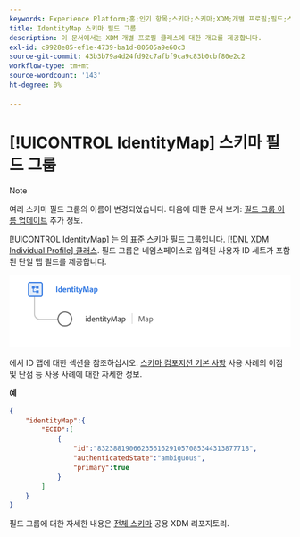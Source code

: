 ```yaml
---
keywords: Experience Platform;홈;인기 항목;스키마;스키마;XDM;개별 프로필;필드;스키마;스키마;identityMap;ID 맵;ID 맵;스키마 디자인;맵;맵;유니온 스키마;유니온
title: IdentityMap 스키마 필드 그룹
description: 이 문서에서는 XDM 개별 프로필 클래스에 대한 개요를 제공합니다.
exl-id: c9928e85-ef1e-4739-ba1d-80505a9e60c3
source-git-commit: 43b3b79a4d24fd92c7afbf9ca9c83b0cbf80e2c2
workflow-type: tm+mt
source-wordcount: '143'
ht-degree: 0%

---
```


# [!UICONTROL IdentityMap] 스키마 필드 그룹

>[!NOTE]
>
>여러 스키마 필드 그룹의 이름이 변경되었습니다. 다음에 대한 문서 보기: [필드 그룹 이름 업데이트](../name-updates.md) 추가 정보.

[!UICONTROL IdentityMap] 는 의 표준 스키마 필드 그룹입니다. [[!DNL XDM Individual Profile] 클래스](../../classes/individual-profile.md). 필드 그룹은 네임스페이스로 입력된 사용자 ID 세트가 포함된 단일 맵 필드를 제공합니다.

![의 다이어그램 [!UICONTROL IdentityMap] 스키마 필드 그룹](../../images/field-groups/identitymap.png)

에서 ID 맵에 대한 섹션을 참조하십시오. [스키마 컴포지션 기본 사항](../../schema/composition.md#identityMap) 사용 사례의 이점 및 단점 등 사용 사례에 대한 자세한 정보.

**예**

```JSON
{
    "identityMap":{
        "ECID":[
            {
                "id":"83238819066235616291057085344313877718",
                "authenticatedState":"ambiguous",
                "primary":true
            }
        ]
    }
}
```

필드 그룹에 대한 자세한 내용은 [전체 스키마](https://github.com/adobe/xdm/blob/master/components/fieldgroups/shared/identitymap.schema.json) 공용 XDM 리포지토리.
